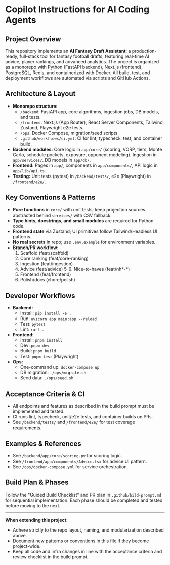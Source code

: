 # Copilot Instructions for AI Coding Agents

## Project Overview
This repository implements an **AI Fantasy Draft Assistant**: a production-ready, full-stack tool for fantasy football drafts, featuring real-time AI advice, player rankings, and advanced analytics. The project is organized as a monorepo with Python (FastAPI backend), Next.js (frontend), PostgreSQL, Redis, and containerized with Docker. All build, test, and deployment workflows are automated via scripts and GitHub Actions.

## Architecture & Layout
- **Monorepo structure:**
  - `/backend`: FastAPI app, core algorithms, ingestion jobs, DB models, and tests.
  - `/frontend`: Next.js (App Router), React Server Components, Tailwind, Zustand, Playwright e2e tests.
  - `/ops`: Docker Compose, migration/seed scripts.
  - `.github/workflows/ci.yml`: CI for lint, typecheck, test, and container build.
- **Backend modules:** Core logic in `app/core/` (scoring, VORP, tiers, Monte Carlo, schedule pockets, exposure, opponent modeling). Ingestion in `app/services/`. DB models in `app/db/`.
- **Frontend:** Pages in `app/`, components in `app/components/`, API logic in `app/lib/api.ts`.
- **Testing:** Unit tests (pytest) in `/backend/tests/`, e2e (Playwright) in `/frontend/e2e/`.

## Key Conventions & Patterns
- **Pure functions** in `core/` with unit tests; keep projection sources abstracted behind `services/` with CSV fallback.
- **Type hints, docstrings, and small modules** are required for Python code.
- **Frontend state** via Zustand; UI primitives follow Tailwind/Headless UI patterns.
- **No real secrets** in repo; use `.env.example` for environment variables.
- **Branch/PR workflow:**
  1. Scaffold (feat/scaffold)
  2. Core ranking (feat/core-ranking)
  3. Ingestion (feat/ingestion)
  4. Advice (feat/advice)
  5-9. Nice-to-haves (feat/nh*-*)
  10. Frontend (feat/frontend)
  11. Polish/docs (chore/polish)

## Developer Workflows
- **Backend:**
  - Install: `pip install -e .`
  - Run: `uvicorn app.main:app --reload`
  - Test: `pytest`
  - Lint: `ruff .`
- **Frontend:**
  - Install: `pnpm install`
  - Dev: `pnpm dev`
  - Build: `pnpm build`
  - Test: `pnpm test` (Playwright)
- **Ops:**
  - One-command up: `docker-compose up`
  - DB migration: `./ops/migrate.sh`
  - Seed data: `./ops/seed.sh`

## Acceptance Criteria & CI
- All endpoints and features as described in the build prompt must be implemented and tested.
- CI runs lint, typecheck, unit/e2e tests, and container builds on PRs.
- See `/backend/tests/` and `/frontend/e2e/` for test coverage requirements.

## Examples & References
- See `/backend/app/core/scoring.py` for scoring logic.
- See `/frontend/app/components/Advice.tsx` for advice UI pattern.
- See `/ops/docker-compose.yml` for service orchestration.

## Build Plan & Phases
Follow the "Guided Build Checklist" and PR plan in `.github/bild-prompt.md` for sequential implementation. Each phase should be completed and tested before moving to the next.

---

**When extending this project:**
- Adhere strictly to the repo layout, naming, and modularization described above.
- Document new patterns or conventions in this file if they become project-wide.
- Keep all code and infra changes in line with the acceptance criteria and review checklist in the build prompt.
